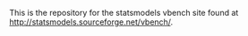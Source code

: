 This is the repository for the statsmodels vbench site found at http://statsmodels.sourceforge.net/vbench/.
